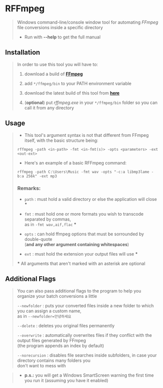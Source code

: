 # RFFmpeg

> Windows command-line/console window tool for automating *FFmpeg* file conversions inside a specific directory
>
> - Run with **--help** to get the full manual



## Installation
 
> In order to use this tool you will have to:
> 
> 1. download a build of [**FFmpeg**](https://ffmpeg.org/download.html)
> 
> 2. add `*/ffmpeg/bin` to your PATH environment variable
> 
> 3. download the latest build of this tool from [**here**](https://github.com/cyanide0081/rffmpeg/releases)
> 
> 4. (**optional**) put *rffmpeg.exe* in your `*/ffmpeg/bin` folder so you can call it from any directory



## Usage

> - This tool's argument syntax is not that different from FFmpeg itself, with the basic structure being:
> 
> `rffmpeg -path <in-path> -fmt <in-fmt(s)> -opts <parameters> -ext <out-ext>`
>
> - Here's an example of a basic RFFmpeg command:
>
> `rffmpeg -path C:\Users\Music -fmt wav -opts "-c:a libmp3lame -b:a 256k" -ext mp3`
>
> ### Remarks:
>
> - `path` : must hold a valid directory or else the application will close __*__
>
> - `fmt`  : must hold one or more formats you wish to transcode separated by commas,  
>            as in `-fmt wav,aif,flac` __*__
>
> - `opts` : can hold ffmpeg options that must be sorrounded by double-quote  
>            (**and any other argument containing whitespaces**)
>
> - `ext`  : must hold the extension your output files will use __*__
>
> __*__ All arguments that aren't marked with an asterisk are optional



## Additional Flags

> You can also pass additional flags to the program to help you organize your batch conversions a little
>
> `--newfolder`   : puts your converted files inside a new folder to which you can assign a custom name,  
>                   as in `--newfolder=안녕하세요`
>
> `--delete`      : deletes you original files permanently
>
> `--overwrite`   : automatically overwrites files if they conflict with the output files generated by FFmpeg  
>                  (the program appends an index by default)
>
> `--norecursion` : disables file searches inside subfolders, in case your directory contains many folders you  
>                   don't want to mess with



> - **p.s.:** you will get a Windows SmartScreen warning the first time you run it (assuming you have it enabled) 
